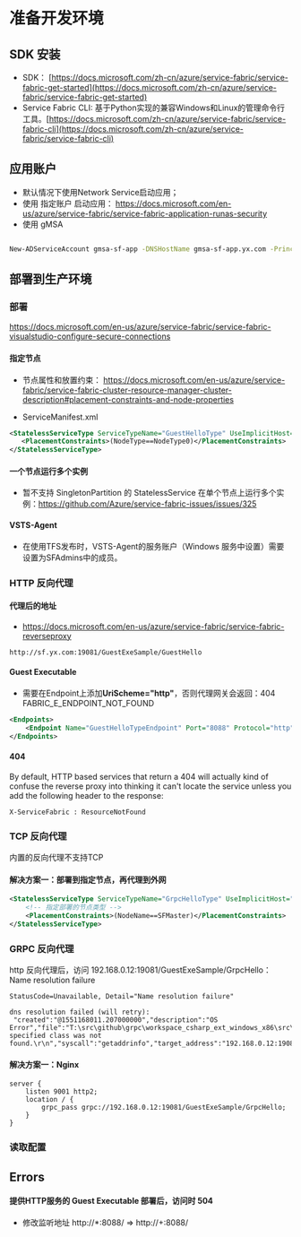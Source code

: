 # 准备开发环境

## SDK 安装

* SDK： [https://docs.microsoft.com/zh-cn/azure/service-fabric/service-fabric-get-started](https://docs.microsoft.com/zh-cn/azure/service-fabric/service-fabric-get-started)
* Service Fabric CLI: 基于Python实现的兼容Windows和Linux的管理命令行工具。[https://docs.microsoft.com/zh-cn/azure/service-fabric/service-fabric-cli](https://docs.microsoft.com/zh-cn/azure/service-fabric/service-fabric-cli)


## 应用账户

* 默认情况下使用Network Service启动应用；
* 使用 指定账户 启动应用： https://docs.microsoft.com/en-us/azure/service-fabric/service-fabric-application-runas-security
* 使用 gMSA 

``` bash

New-ADServiceAccount gmsa-sf-app -DNSHostName gmsa-sf-app.yx.com -PrincipalsAllowedToRetrieveManagedPassword SFHosts -KerberosEncryptionType RC4,AES128,AES256  -ServicePrincipalNames http/gmsa-sf-app/yx

```

## 部署到生产环境

### 部署 
https://docs.microsoft.com/en-us/azure/service-fabric/service-fabric-visualstudio-configure-secure-connections

#### 指定节点

* 节点属性和放置约束： https://docs.microsoft.com/en-us/azure/service-fabric/service-fabric-cluster-resource-manager-cluster-description#placement-constraints-and-node-properties

* ServiceManifest.xml

```xml
<StatelessServiceType ServiceTypeName="GuestHelloType" UseImplicitHost="true">
   <PlacementConstraints>(NodeType==NodeType0)</PlacementConstraints>
</StatelessServiceType>

```

#### 一个节点运行多个实例

* 暂不支持 SingletonPartition 的 StatelessService 在单个节点上运行多个实例：https://github.com/Azure/service-fabric-issues/issues/325

#### VSTS-Agent

* 在使用TFS发布时，VSTS-Agent的服务账户（Windows 服务中设置）需要设置为SFAdmins中的成员。

### HTTP 反向代理

#### 代理后的地址

* https://docs.microsoft.com/en-us/azure/service-fabric/service-fabric-reverseproxy

```
http://sf.yx.com:19081/GuestExeSample/GuestHello
```

#### Guest Executable
* 需要在Endpoint上添加**UriScheme="http"**，否则代理网关会返回：404 FABRIC_E_ENDPOINT_NOT_FOUND

``` xml
<Endpoints>
    <Endpoint Name="GuestHelloTypeEndpoint" Port="8088" Protocol="http" UriScheme="http" Type="Input" />
</Endpoints>
```

#### 404
By default, HTTP based services that return a 404 will actually kind of confuse the reverse proxy into thinking it can't locate the service unless you add the following header to the response:

```
X-ServiceFabric : ResourceNotFound
```

### TCP 反向代理

内置的反向代理不支持TCP

#### 解决方案一：部署到指定节点，再代理到外网

```xml
<StatelessServiceType ServiceTypeName="GrpcHelloType" UseImplicitHost="true" >
    <!-- 指定部署的节点类型 -->
    <PlacementConstraints>(NodeName==SFMaster)</PlacementConstraints>
</StatelessServiceType>
```

### GRPC 反向代理

http 反向代理后，访问 192.168.0.12:19081/GuestExeSample/GrpcHello： Name resolution failure

``` 
StatusCode=Unavailable, Detail="Name resolution failure"

dns resolution failed (will retry):
 "created":"@1551168011.207000000","description":"OS Error","file":"T:\src\github\grpc\workspace_csharp_ext_windows_x86\src\core\lib\iomgr\resolve_address_windows.cc","file_line":96,"os_error":"The specified class was not found.\r\n","syscall":"getaddrinfo","target_address":"192.168.0.12:19081/GuestExeSample/GrpcHello","wsa_error":10109}
```

#### 解决方案一：Nginx

``` 
server {
    listen 9001 http2;
    location / {
        grpc_pass grpc://192.168.0.12:19081/GuestExeSample/GrpcHello;
    }
}

```

### 读取配置

## Errors

#### 提供HTTP服务的 Guest Executable 部署后，访问时 504

* 修改监听地址 http://*:8088/ => http://+:8088/